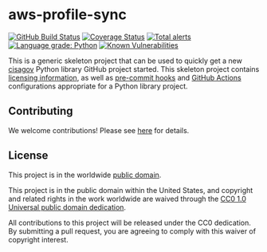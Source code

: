 # aws-profile-sync #

[![GitHub Build Status](https://github.com/cisagov/aws-profile-sync/workflows/build/badge.svg)](https://github.com/cisagov/aws-profile-sync/actions)
[![Coverage Status](https://coveralls.io/repos/github/cisagov/aws-profile-sync/badge.svg?branch=develop)](https://coveralls.io/github/cisagov/aws-profile-sync?branch=develop)
[![Total alerts](https://img.shields.io/lgtm/alerts/g/cisagov/aws-profile-sync.svg?logo=lgtm&logoWidth=18)](https://lgtm.com/projects/g/cisagov/aws-profile-sync/alerts/)
[![Language grade: Python](https://img.shields.io/lgtm/grade/python/g/cisagov/aws-profile-sync.svg?logo=lgtm&logoWidth=18)](https://lgtm.com/projects/g/cisagov/aws-profile-sync/context:python)
[![Known Vulnerabilities](https://snyk.io/test/github/cisagov/aws-profile-sync/develop/badge.svg)](https://snyk.io/test/github/cisagov/aws-profile-sync)

This is a generic skeleton project that can be used to quickly get a
new [cisagov](https://github.com/cisagov) Python library GitHub
project started.  This skeleton project contains [licensing
information](LICENSE), as well as
[pre-commit hooks](https://pre-commit.com) and
[GitHub Actions](https://github.com/features/actions) configurations
appropriate for a Python library project.

## Contributing ##

We welcome contributions!  Please see [here](CONTRIBUTING.md) for
details.

## License ##

This project is in the worldwide [public domain](LICENSE).

This project is in the public domain within the United States, and
copyright and related rights in the work worldwide are waived through
the [CC0 1.0 Universal public domain
dedication](https://creativecommons.org/publicdomain/zero/1.0/).

All contributions to this project will be released under the CC0
dedication. By submitting a pull request, you are agreeing to comply
with this waiver of copyright interest.
